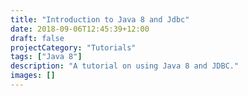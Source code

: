 ```yaml
---
title: "Introduction to Java 8 and Jdbc"
date: 2018-09-06T12:45:39+12:00
draft: false
projectCategory: "Tutorials"
tags: ["Java 8"]
description: "A tutorial on using Java 8 and JDBC."
images: []
---
```

